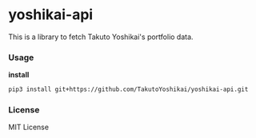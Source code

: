 # yoshikai-api
This is a library to fetch Takuto Yoshikai's portfolio data.

### Usage
**install**
```bash
pip3 install git+https://github.com/TakutoYoshikai/yoshikai-api.git
```

### License
MIT License

